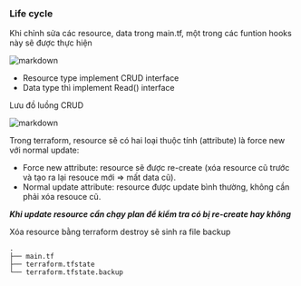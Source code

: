 ### Life cycle

Khi chỉnh sửa các resource, data trong main.tf, một trong các funtion hooks này sẽ được thực hiện

![markdown](https://images.viblo.asia/533acb9f-dde3-43d6-baf9-db03c50b031d.png)

- Resource type implement CRUD interface
- Data type thì implement Read() interface

Lưu đồ luồng CRUD

![markdown](https://images.viblo.asia/93b08891-5a2e-4929-800d-6a248c6e5f25.jpg)

Trong terraform, resource sẽ có hai loại thuộc tính (attribute) là force new với normal update:
- Force new attribute: resource sẽ được re-create (xóa resource cũ trước và tạo ra lại resouce mới => mất data cũ).
- Normal update attribute: resource được update bình thường, không cần phải xóa resouce cũ.

***Khi update resource cần chạy plan để kiểm tra có bị re-create hay không***

Xóa resource bằng terraform destroy sẽ sinh ra file backup
```
.
├── main.tf
├── terraform.tfstate
└── terraform.tfstate.backup
```

